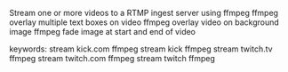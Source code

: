 Stream one or more videos to a RTMP ingest server using ffmpeg
ffmpeg overlay multiple text boxes on video
ffmpeg overlay video on background image
ffmpeg fade image at start and end of video

keywords:
stream kick.com ffmpeg
stream kick ffmpeg
stream twitch.tv ffmpeg
stream twitch.com ffmpeg
stream twitch ffmpeg
